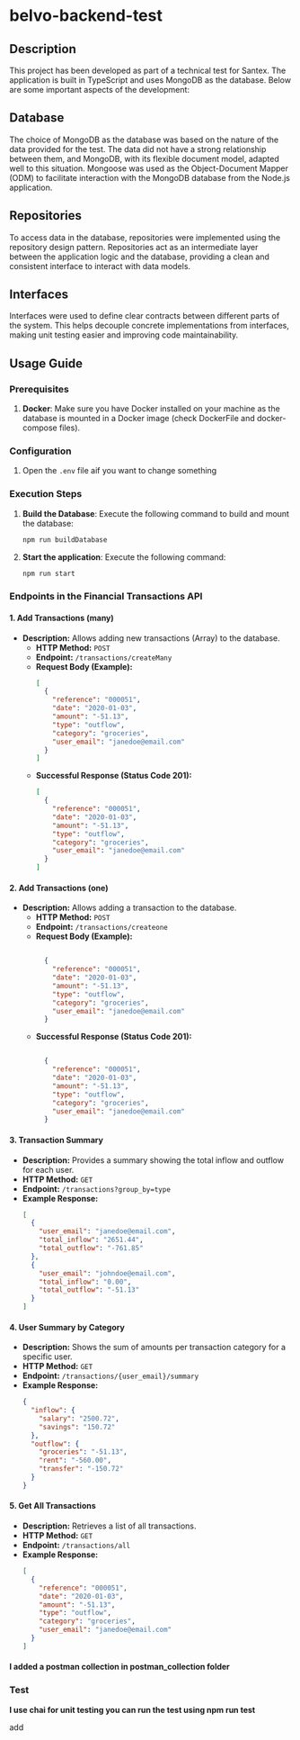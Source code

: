 # belvo-backend-test

## Description

This project has been developed as part of a technical test for Santex. The application is built in TypeScript and uses MongoDB as the database. Below are some important aspects of the development:

## Database

The choice of MongoDB as the database was based on the nature of the data provided for the test. The data did not have a strong relationship between them, and MongoDB, with its flexible document model, adapted well to this situation. Mongoose was used as the Object-Document Mapper (ODM) to facilitate interaction with the MongoDB database from the Node.js application.

## Repositories

To access data in the database, repositories were implemented using the repository design pattern. Repositories act as an intermediate layer between the application logic and the database, providing a clean and consistent interface to interact with data models.

## Interfaces

Interfaces were used to define clear contracts between different parts of the system. This helps decouple concrete implementations from interfaces, making unit testing easier and improving code maintainability.

## Usage Guide

### Prerequisites

1. **Docker**: Make sure you have Docker installed on your machine as the database is mounted in a Docker image (check DockerFile and docker-compose files).

### Configuration

1. Open the `.env` file aif you want to change something

### Execution Steps

1. **Build the Database**: Execute the following command to build and mount the database:

   ```bash
   npm run buildDatabase

   ```
2. **Start the application**: Execute the following command:

   ```bash
   npm run start

   ```
### Endpoints in the Financial Transactions API

#### 1. **Add Transactions (many)**
 - **Description:** Allows adding new transactions (Array) to the database.
   - **HTTP Method:** `POST`
   - **Endpoint:** `/transactions/createMany`
   - **Request Body (Example):**
     ```json
     [
       {
         "reference": "000051",
         "date": "2020-01-03",
         "amount": "-51.13",
         "type": "outflow",
         "category": "groceries",
         "user_email": "janedoe@email.com"
       }
     ]
     ```
   - **Successful Response (Status Code 201):**
     ```json
     [
       {
         "reference": "000051",
         "date": "2020-01-03",
         "amount": "-51.13",
         "type": "outflow",
         "category": "groceries",
         "user_email": "janedoe@email.com"
       }
     ]
     ```

#### 2. **Add Transactions (one)**
 - **Description:** Allows adding a transaction to the database.
   - **HTTP Method:** `POST`
   - **Endpoint:** `/transactions/createone`
   - **Request Body (Example):**
     ```json
     
       {
         "reference": "000051",
         "date": "2020-01-03",
         "amount": "-51.13",
         "type": "outflow",
         "category": "groceries",
         "user_email": "janedoe@email.com"
       }
     
     ```
   - **Successful Response (Status Code 201):**
     ```json
     
       {
         "reference": "000051",
         "date": "2020-01-03",
         "amount": "-51.13",
         "type": "outflow",
         "category": "groceries",
         "user_email": "janedoe@email.com"
       }
     
     ```

#### 3. **Transaction Summary**
   - **Description:** Provides a summary showing the total inflow and outflow for each user.
   - **HTTP Method:** `GET`
   - **Endpoint:** `/transactions?group_by=type`
   - **Example Response:**
     ```json
     [
       {
         "user_email": "janedoe@email.com",
         "total_inflow": "2651.44",
         "total_outflow": "-761.85"
       },
       {
         "user_email": "johndoe@email.com",
         "total_inflow": "0.00",
         "total_outflow": "-51.13"
       }
     ]
     ```

#### 4. **User Summary by Category**
   - **Description:** Shows the sum of amounts per transaction category for a specific user.
   - **HTTP Method:** `GET`
   - **Endpoint:** `/transactions/{user_email}/summary`
   - **Example Response:**
     ```json
     {
       "inflow": {
         "salary": "2500.72",
         "savings": "150.72"
       },
       "outflow": {
         "groceries": "-51.13",
         "rent": "-560.00",
         "transfer": "-150.72"
       }
     }
     ```
#### 5. **Get All Transactions**
   - **Description:** Retrieves a list of all transactions.
   - **HTTP Method:** `GET`
   - **Endpoint:** `/transactions/all`
   - **Example Response:**
     ```json
     [
       {
         "reference": "000051",
         "date": "2020-01-03",
         "amount": "-51.13",
         "type": "outflow",
         "category": "groceries",
         "user_email": "janedoe@email.com"
       }
     ]
     ```

#### I added a postman collection in postman_collection folder


### Test

**I use chai for unit testing you can run the test using npm run test**


add